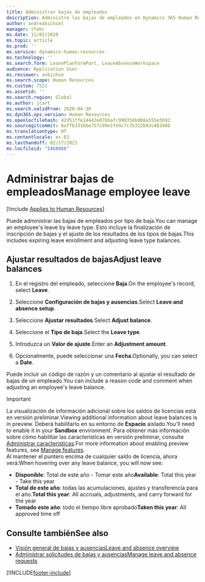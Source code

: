 ```yaml
---
title: Administrar bajas de empleados
description: Administre las bajas de empleados en Dynamics 365 Human Resources.
author: andreabichsel
manager: tfehr
ms.date: 11/02/2020
ms.topic: article
ms.prod: ''
ms.service: dynamics-human-resources
ms.technology: ''
ms.search.form: LeavePlanFormPart, LeaveAbsenceWorkspace
audience: Application User
ms.reviewer: anbichse
ms.search.scope: Human Resources
ms.custom: 7521
ms.assetid: ''
ms.search.region: Global
ms.author: jcart
ms.search.validFrom: 2020-04-30
ms.dyn365.ops.version: Human Resources
ms.openlocfilehash: 42d51ffe14442e076bafc99035dbd68a555e5b92
ms.sourcegitcommit: 6affb3316be757c99e1fe9c7c7b312b93c483408
ms.translationtype: HT
ms.contentlocale: es-ES
ms.lasthandoff: 02/17/2021
ms.locfileid: "5468068"
---
```

# <a name="manage-employee-leave"></a><span data-ttu-id="1c7ef-103">Administrar bajas de empleados</span><span class="sxs-lookup"><span data-stu-id="1c7ef-103">Manage employee leave</span></span>

[!include [Applies to Human Resources](../includes/applies-to-hr.md)]

<span data-ttu-id="1c7ef-104">Puede administrar las bajas de empleados por tipo de baja.</span><span class="sxs-lookup"><span data-stu-id="1c7ef-104">You can manage an employee's leave by leave type.</span></span> <span data-ttu-id="1c7ef-105">Esto incluye la finalización de inscripción de bajas y el ajuste de los resultados de los tipos de bajas.</span><span class="sxs-lookup"><span data-stu-id="1c7ef-105">This includes expiring leave enrollment and adjusting leave type balances.</span></span> 

## <a name="adjust-leave-balances"></a><span data-ttu-id="1c7ef-106">Ajustar resultados de bajas</span><span class="sxs-lookup"><span data-stu-id="1c7ef-106">Adjust leave balances</span></span>

1. <span data-ttu-id="1c7ef-107">En el registro del empleado, seleccione **Baja**.</span><span class="sxs-lookup"><span data-stu-id="1c7ef-107">On the employee's record, select **Leave**.</span></span>

2. <span data-ttu-id="1c7ef-108">Seleccione **Configuración de bajas y ausencias**.</span><span class="sxs-lookup"><span data-stu-id="1c7ef-108">Select **Leave and absence setup**.</span></span>

3. <span data-ttu-id="1c7ef-109">Seleccione **Ajustar resultados**.</span><span class="sxs-lookup"><span data-stu-id="1c7ef-109">Select **Adjust balance**.</span></span>

4. <span data-ttu-id="1c7ef-110">Seleccione el **Tipo de baja**.</span><span class="sxs-lookup"><span data-stu-id="1c7ef-110">Select the **Leave type**.</span></span>

5. <span data-ttu-id="1c7ef-111">Introduzca un **Valor de ajuste**.</span><span class="sxs-lookup"><span data-stu-id="1c7ef-111">Enter an **Adjustment amount**.</span></span> 

6. <span data-ttu-id="1c7ef-112">Opcionalmente, puede seleccionar una **Fecha**.</span><span class="sxs-lookup"><span data-stu-id="1c7ef-112">Optionally, you can select a **Date**.</span></span> 

<span data-ttu-id="1c7ef-113">Puede incluir un código de razón y un comentario al ajustar el resultado de bajas de un empleado.</span><span class="sxs-lookup"><span data-stu-id="1c7ef-113">You can include a reason code and comment when adjusting an employee's leave balance.</span></span> 

>[!IMPORTANT]
><span data-ttu-id="1c7ef-114">La visualización de información adicional sobre los saldos de licencias está en versión preliminar.</span><span class="sxs-lookup"><span data-stu-id="1c7ef-114">Viewing additional information about leave balances is in preview.</span></span> <span data-ttu-id="1c7ef-115">Deberá habilitarlo en su entorno de **Espacio** aislado.</span><span class="sxs-lookup"><span data-stu-id="1c7ef-115">You'll need to enable it in your **Sandbox** environment.</span></span> <span data-ttu-id="1c7ef-116">Para obtener más información sobre cómo habilitar las características en versión preliminar, consulte [Administrar características](hr-admin-manage-features.md).</span><span class="sxs-lookup"><span data-stu-id="1c7ef-116">For more information about enabling preview features, see [Manage features](hr-admin-manage-features.md).</span></span><br>
><span data-ttu-id="1c7ef-117">Al mantener el puntero encima de cualquier saldo de licencia, ahora verá:</span><span class="sxs-lookup"><span data-stu-id="1c7ef-117">When hovering over any leave balance, you will now see:</span></span><br>
>- <span data-ttu-id="1c7ef-118">**Disponible**: Total de este año - Tomar este año</span><span class="sxs-lookup"><span data-stu-id="1c7ef-118">**Available**: Total this year - Take this year</span></span>
>- <span data-ttu-id="1c7ef-119">**Total de este año**: todas las acumulaciones, ajustes y transferencia para el año.</span><span class="sxs-lookup"><span data-stu-id="1c7ef-119">**Total this year**: All accruals, adjustments, and carry forward for the year</span></span>
>- <span data-ttu-id="1c7ef-120">**Tomado este año**: todo el tiempo libre aprobado</span><span class="sxs-lookup"><span data-stu-id="1c7ef-120">**Taken this year**: All approved time off</span></span>

## <a name="see-also"></a><span data-ttu-id="1c7ef-121">Consulte también</span><span class="sxs-lookup"><span data-stu-id="1c7ef-121">See also</span></span>

- [<span data-ttu-id="1c7ef-122">Visión general de bajas y ausencias</span><span class="sxs-lookup"><span data-stu-id="1c7ef-122">Leave and absence overview</span></span>](hr-leave-and-absence-overview.md)
- [<span data-ttu-id="1c7ef-123">Administrar solicitudes de bajas y ausencias</span><span class="sxs-lookup"><span data-stu-id="1c7ef-123">Manage leave and absence requests</span></span>](hr-employee-self-service-manage-requests.md)


[!INCLUDE[footer-include](../includes/footer-banner.md)]